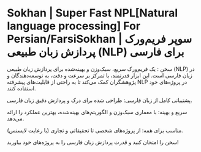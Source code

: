 # Sokhan | Super Fast NPL[Natural language processing] For Persian/FarsiSokhan | سوپر فریم‌ورک پردازش زبان طبیعی (NLP) برای فارسی

سخن :
یک فریم‌ورک سریع، سبک‌وزن و بهینه‌شده برای پردازش زبان طبیعی (NLP) در زبان فارسی است. این ابزار قدرتمند، با تمرکز بر سرعت و دقت، به توسعه‌دهندگان و پژوهشگران کمک می‌کند تا به راحتی از قابلیت‌های پیشرفته NLP در پروژه‌های خود استفاده کنند.

پشتیبانی کامل از زبان فارسی: طراحی شده برای درک و پردازش دقیق زبان فارسی.

سریع و بهینه: با معماری سبک‌وزن و الگوریتم‌های بهینه‌شده، بهترین عملکرد را ارائه می‌دهد.

مناسب برای همه: از پروژه‌های شخصی تا تحقیقاتی و تجاری (با رعایت لایسنس).

سخن را امتحان کنید و قدرت پردازش زبان فارسی را به پروژه‌های خود بیاورید!
